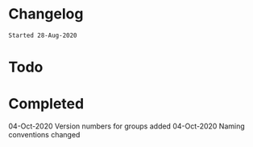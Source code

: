# Changelog
`Started 28-Aug-2020`

# Todo

# Completed
04-Oct-2020 Version numbers for groups added
04-Oct-2020 Naming conventions changed